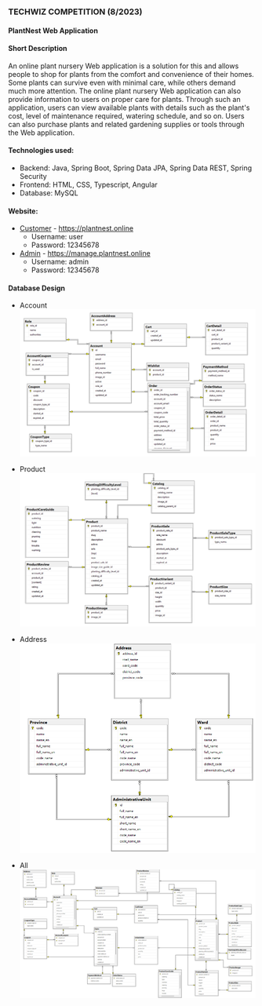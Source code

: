 ### TECHWIZ COMPETITION (8/2023)
#### PlantNest Web Application

#### Short Description

An online plant nursery Web application is a solution for this and allows people
to shop for plants from the comfort and convenience of their homes. Some plants
can survive even with minimal care, while others demand much more attention.
The online plant nursery Web application can also provide information to users
on proper care for plants. Through such an application, users can view available
plants with details such as the plant's cost, level of maintenance required,
watering schedule, and so on. Users can also purchase plants and related
gardening supplies or tools through the Web application. 

#### Technologies used:
- Backend: Java, Spring Boot, Spring Data JPA, Spring Data REST, Spring Security
- Frontend: HTML, CSS, Typescript, Angular
- Database: MySQL

#### Website: 
- [Customer](https://plantnest.online) - https://plantnest.online
    - Username: user
    - Password: 12345678   
- [Admin](https://manage.plantnest.online) - https://manage.plantnest.online
    - Username: admin
    - Password: 12345678



#### Database Design
- Account 
    ![](./markdown_resources/db-account.png)

- Product
    ![](./markdown_resources/db-product.png)

- Address
    ![](./markdown_resources/db-address.png)

- All
    ![](./markdown_resources/db-all.png)





